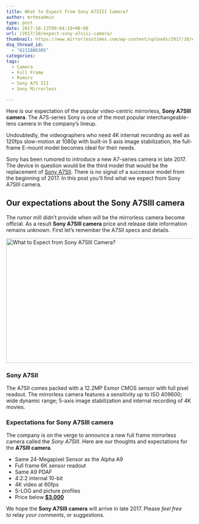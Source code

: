 ```yaml
---
title: What to Expect from Sony A7SIII Camera?
author: mrtmsadmin
type: post
date: 2017-10-13T09:04:19+00:00
url: /2017/10/expect-sony-a7siii-camera/
thumbnail: https://www.mirrorlesstimes.com/wp-content/uploads/2017/10/expect-sony-a7siii-camera-750x537.jpg
dsq_thread_id:
  - "6211886305"
categories:
tags:
  - Camera
  - Full Frame
  - Rumors
  - Sony A7S III
  - Sony Mirrorless

---
```

Here is our expectation of the popular video-centric mirrorless, **Sony A7SIII camera**. The A7S-series Sony is one of the most popular interchangeable-lens camera in the company’s lineup.

Undoubtedly, the videographers who need 4K internat recording as well as 120fps slow-motion at 1080p with built-in 5 axis image stabilization, the full-frame E-mount model becomes ideal for their needs.

Sony has been rumored to introduce a new A7-series camera in late 2017. The device in question would be the third model that would be the replacement of <a href="http://amzn.to/2zkXStp" target="_blank" rel="noopener">Sony A7SII</a>. There is no signal of a successor model from the beginning of 2017. In this post you’ll find what we expect from Sony A7SIII camera.

## Our expectations about the Sony A7SIII camera

The rumor mill didn’t provide when will be the mirrorless camera become official. As a result **Sony A7SIII camera** price and release date information remains unknown. First let’s remember the A7SII specs and details.

[<img class="aligncenter wp-image-1303 size-full" title="What to Expect from Sony A7SIII Camera?" src="https://i0.wp.com/www.mirrorlesstimes.com/wp-content/uploads/2017/10/expect-sony-a7siii-camera.jpg?resize=600%2C336&#038;ssl=1" alt="What to Expect from Sony A7SIII Camera?" width="600" height="336" srcset="https://i0.wp.com/www.mirrorlesstimes.com/wp-content/uploads/2017/10/expect-sony-a7siii-camera.jpg?w=960&ssl=1 960w, https://i0.wp.com/www.mirrorlesstimes.com/wp-content/uploads/2017/10/expect-sony-a7siii-camera.jpg?resize=300%2C168&ssl=1 300w, https://i0.wp.com/www.mirrorlesstimes.com/wp-content/uploads/2017/10/expect-sony-a7siii-camera.jpg?resize=768%2C430&ssl=1 768w, https://i0.wp.com/www.mirrorlesstimes.com/wp-content/uploads/2017/10/expect-sony-a7siii-camera.jpg?resize=700%2C392&ssl=1 700w" sizes="(max-width: 600px) 100vw, 600px" data-recalc-dims="1" />][1]

### Sony A7SII

The A7SII comes packed with a 12.2MP Exmor CMOS sensor with full pixel readout. The mirrorless camera features a sensitivity up to ISO 409600; wide dynamic range; 5-axis image stabilization and internal recording of 4K movies.

### Expectations for Sony A7SIII camera

The company is on the verge to announce a new full frame mirrorless camera called the _Sony A7SIII_. Here are our thoughts and expectations for the **A7SIII camera**.

  * Same 24-Megapixel Sensor as the Alpha A9
  * Full frame 6K sensor readout
  * Same A9 PDAF
  * 4:2:2 internal 10-bit
  * 4K video at 60fps
  * S-LOG and picture profiles
  * Price below **<a href="http://amzn.to/2zkXStp" target="_blank" rel="nofollow noopener noreferrer" data-amzn-asin="B00GORMJTI">$3,000</a>**

<span class="date">W</span>e hope the **Sony A7SIII camera** will arrive in late 2017. Please _feel free to_ relay _your comments_, or suggestions.

 [1]: https://i0.wp.com/www.mirrorlesstimes.com/wp-content/uploads/2017/10/expect-sony-a7siii-camera.jpg?ssl=1
